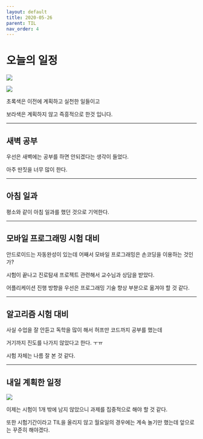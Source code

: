 ```yaml
---
layout: default
title: 2020-05-26
parent: TIL
nav_order: 4
---
```


# 오늘의 일정 


![](https://github.com/C0deWave/C0deWave.github.io/blob/master/image/200526/%EC%8A%A4%ED%81%AC%EB%A6%B0%EC%83%B7%202020-05-27%20%EC%98%A4%EC%A0%84%2012.27.06.png?raw=true)

![](https://github.com/C0deWave/C0deWave.github.io/blob/master/image/200526/%EC%8A%A4%ED%81%AC%EB%A6%B0%EC%83%B7%202020-05-27%20%EC%98%A4%EC%A0%84%2012.27.14.png?raw=true)

초록색은 이전에 계획하고 실천한 일들이고

보라색은 계획하지 않고 즉흥적으로 한것 입니다.

---

## 새벽 공부

우선은 새벽에는 공부를 하면 안되겠다는 생각이 들었다.

아주 딴짓을 너무 많이 한다.

---

## 아침 일과

평소와 같이 아침 일과를 했던 것으로 기억한다.

---

## 모바일 프로그래밍 시험 대비

안드로이드는 자동완성이 있는데 어째서 모바일 프로그래밍은 손코딩을 이용하는 것인가?

시험이 끝나고 진로탐새 프로젝트 관련해서 교수님과 상담을 받았다.

어플리케이션 진행 방향을 우선은 프로그래밍 기술 향상 부분으로 옮겨야 할 것 같다.

---

## 알고리즘 시험 대비

사실 수업을 잘 안듣고 독학을 많이 해서 허프만 코드까지 공부를 했는데

거기까지 진도를 나가지 않았다고 한다. ㅜㅠ

시험 자체는 나름 잘 본 것 같다.

---

## 내일 계획한 일정

![](https://github.com/C0deWave/C0deWave.github.io/blob/master/image/200526/%EC%8A%A4%ED%81%AC%EB%A6%B0%EC%83%B7%202020-05-27%20%EC%98%A4%EC%A0%84%2012.46.39.png?raw=true)

이제는 시험이 1개 밖에 남지 않았으니 과제를 집중적으로 해야 할 것 같다.

또한 시험기간이라고 TIL을 올리지 않고 월요일의 경우에는 계속 놀기만 했는데 앞으로는 꾸준히 해야겠다.